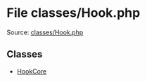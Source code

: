 File classes/Hook.php
=========

Source: [classes/Hook.php](https://github.com/PrestaShop/PrestaShop/blob/1.6.0.7/classes/Hook.php)


Classes
-------

* [HookCore](class.HookCore.md)

